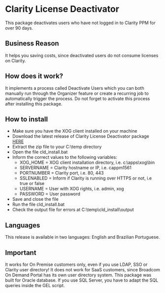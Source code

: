 # Clarity License Deactivator
This package deactivates users who have not logged in to Clarity PPM for over 90 days.

## Business Reason
It helps you saving costs, since deactivated users do not consume licenses on Clarity.

## How does it work?
It implements a process called Deactivate Users which you can both manually run through the Organizer feature or create a recurring job to automatically trigger the process. Do not forget to activate this process after installing this package.

## How to install
- Make sure you have the XOG client installed on your machine
- Download the latest release of Clarity License Deactivator package [HERE](https://github.com/thiagobottoni/Clarity-License-Deactivator/releases)
- Extract the zip file to your C:\temp directory
- Open the file cld_install.bat
- Inform the correct values to the following variables: 
  - XOG_HOME = XOG client installation directory, i.e. c:\apps\xog\bin
  - SERVERNAME = Clarity hostname or IP, i.e. cappm1561
  - PORTNUMBER = Clarity port, i.e. 80, 443
  - SSLENABLED = Inform if Clarity is running over HTTPS or not, i.e true or false
  - USERNAME = User with XOG rights, i.e. admin, xog
  - PASSWORD = User password
- Save and close the file
- Run the file cld_install.bat
- Check the output file for errors at C:\temp\cld_install\output

## Languages
This release is available in two languages: English and Brazilian Portuguese.

## Important
It works for On Premise customers only, even if you use LDAP, SSO or Clarity user directory! It does not work for SaaS customers, since Broadcom On Demand Portal has its own user directory system.
This package was built for Oracle database. If you use SQL Server, you have to adapt the SQL queries inside the GEL script.
